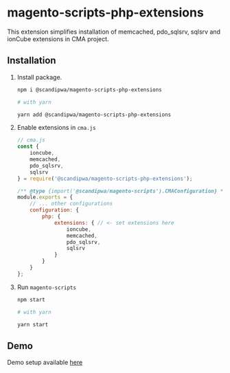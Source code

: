 # magento-scripts-php-extensions

This extension simplifies installation of memcached, pdo_sqlsrv, sqlsrv and ionCube extensions in CMA project.

## Installation

1. Install package.
    ```bash
    npm i @scandipwa/magento-scripts-php-extensions

    # with yarn

    yarn add @scandipwa/magento-scripts-php-extensions
    ```

2. Enable extensions in `cma.js`

    ```js
    // cma.js
    const {
        ioncube,
        memcached,
        pdo_sqlsrv,
        sqlsrv
    } = require('@scandipwa/magento-scripts-php-extensions');

    /** @type {import('@scandipwa/magento-scripts').CMAConfiguration} */
    module.exports = {
        // ... other configurations
        configuration: {
            php: {
                extensions: { // <- set extensions here
                    ioncube,
                    memcached,
                    pdo_sqlsrv,
                    sqlsrv
                }
            }
        }
    };
    ```

3. Run `magento-scripts`

    ```bash
    npm start

    # with yarn

    yarn start
    ```


## Demo

Demo setup available [here](https://github.com/scandipwa/create-magento-app/tree/master/sample-packages/magento-2.4.3-p1-ioncube)
